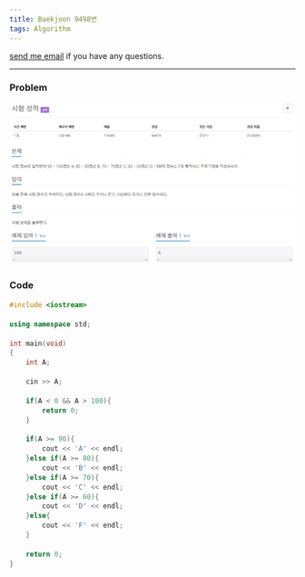 ```yaml
---
title: Baekjoon 9498번
tags: Algorithm
---
```


[send me email](mailto:jewel7492@gmail.com) if you have any questions.

<!--more-->

---
### Problem  
   
![그림1](/assets/Baekjoon/9498/1.PNG)  

### Code  
```cpp
#include <iostream> 

using namespace std;
 
int main(void)
{
    int A;

    cin >> A;

    if(A < 0 && A > 100){
        return 0;
    }

    if(A >= 90){
        cout << 'A' << endl;
    }else if(A >= 80){
        cout << 'B' << endl;
    }else if(A >= 70){
        cout << 'C' << endl;
    }else if(A >= 60){
        cout << 'D' << endl;
    }else{
        cout << 'F' << endl;
    }
    
    return 0;
}
```